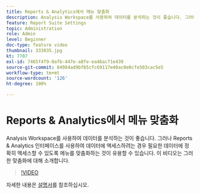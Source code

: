 ```yaml
---
title: Reports & Analytics에서 메뉴 맞춤화
description: Analysis Workspace를 사용하여 데이터를 분석하는 것이 좋습니다. 그러나 Reports & Analytics 인터페이스를 사용하여 데이터에 액세스하려는 경우 필요한 데이터에 정확히 액세스할 수 있도록 메뉴를 맞춤화하는 것이 유용할 수 있습니다. 이 비디오는 그러한 맞춤화에 대해 소개합니다.
feature: Report Suite Settings
topic: Administration
role: Admin
level: Beginner
doc-type: feature video
thumbnail: 333035.jpg
kt: 7707
exl-id: 7465f4f9-0afb-447e-a8fe-ea46ac71e439
source-git-commit: 84984ad9bf65cfc69117e40ac0e0cfe503cac5e5
workflow-type: tm+mt
source-wordcount: '126'
ht-degree: 100%

---
```


# Reports &amp; Analytics에서 메뉴 맞춤화

Analysis Workspace를 사용하여 데이터를 분석하는 것이 좋습니다. 그러나 Reports &amp; Analytics 인터페이스를 사용하여 데이터에 액세스하려는 경우 필요한 데이터에 정확히 액세스할 수 있도록 메뉴를 맞춤화하는 것이 유용할 수 있습니다. 이 비디오는 그러한 맞춤화에 대해 소개합니다.

>[!VIDEO](https://video.tv.adobe.com/v/333035/?quality=12&learn=on)

자세한 내용은 [설명서](https://experienceleague.adobe.com/docs/analytics/admin/admin-tools/customize-menus.html)를 참조하십시오.
